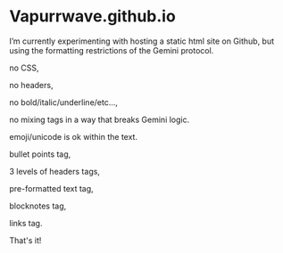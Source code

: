 # Vapurrwave.github.io
I’m currently experimenting with hosting a static html site on Github, but using the formatting restrictions of the Gemini protocol. 



no CSS, 

no headers, 

no bold/italic/underline/etc…, 

no mixing tags in a way that breaks Gemini logic.



emoji/unicode is ok within the text.



bullet points tag, 

3 levels of headers tags, 

pre-formatted text tag, 

blocknotes tag, 

links tag.



That's it!
